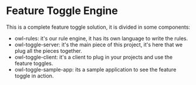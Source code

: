 # Feature Toggle Engine

This is a complete feature toggle solution, it is divided in some components:

* owl-rules: it's our rule engine, it has its own language to write the rules.
* owl-toggle-server: it's the main piece of this project, it's here that we plug all the pieces together.
* owl-toggle-client: it's a client to plug in your projects and use the feature toggles.
* owl-toggle-sample-app: its a sample application to see the feature toggle in action.
